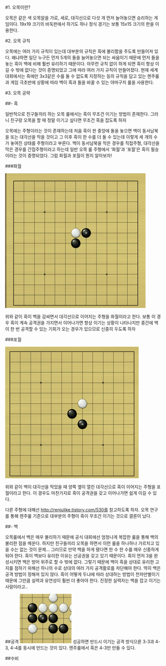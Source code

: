 
#1. 오목이란?

오목은 같은 색 오목알을 가로, 세로, 대각선으로 다섯 개 먼저 늘어놓으면 승리하는 게임이다. 19x19 크기의 바둑판에서 하기도 하나 정식 경기는 보통 15x15 크기의 판을 이용한다.



#2. 오목 규칙

오목에는 여러 가지 규칙이 있는데 대부분의 규칙은 흑에 불리함을 주도록 만들어져 있다. 왜냐하면 일단 누구든 먼저 5개의 돌을 늘어놓으면 되는 싸움이기 때문에 먼저 돌을 놓는 흑이 백에 비해 훨씬 유리하기 때문이다. 아무런 규칙 없이 하게 되면 흑이 항상 이길 수 밖에 없다는 것이 증명되었고 그에 따라 여러 가지 규칙이 만들어졌다.
현재 세계 대회에서는 흑에만 3x3같은 수를 둘 수 없도록 지정하는 등의 규칙을 담고 있는 렌주룰과 게임 극초반에 상황에 따라 백이 흑과 돌을 바꿀 수 있는 야마구치 룰을 사용한다.

#3. 오목 공략

##- 흑

일반적으로 친구들끼리 하는 오목 룰에서는 흑이 무조건 이기는 방법이 존재한다. 그러니 친구랑 오목을 할 때 정말 이기고 싶다면 무조건 흑을 잡도록 하자

오목에는 주형이라는 것이 존재하는데 처음 흑이 판 중앙에 돌을 놓으면 백이 동서남북을 또는 대각선을 막을 것이고 그 이후 흑이 한 수를 더 둘 수 있는데 이렇게 세 개의 수가 놓여진 상태를 주형이라고 부른다.
백이 동서남북을 막은 경우를 직접주형, 대각선을 막은 경우를 간접주형이라고 하는데 일반 오목 룰 주형에서 ‘화월’과 ‘포월’은 흑이 필승이라는 것이 증명되었다. 그럼 화월과 포월이 뭔지 알아보자!

###화월

<img src=1.png> 

위와 같이 흑이 백을 감싸면서 대각선으로 이어지는 주형을 화월이라고 한다. 보통 이 경우 흑이 계속 공격권을 가지면서 이어나가면 항상 이기는 상황이 나타나지만 중간에 백이 한 번 공격할 수 있는 기회가 오는 경우가 있으므로 신중히 두도록 하자

###포월

<img src=2.png>

위와 같이 백이 대각선을 막았을 때 양쪽 옆이 열린 대각선으로 흑이 이어지는 주형을 포월이라고 한다. 이 경우도 마찬가지로 흑이 공격권을 갖고 이어나가면 쉽게 이길 수 있다.

다른 주형에 대해선 http://renjulike.tistory.com/530를 참고하도록 하자. 오목 연구를 통해 렌주룰 기준으로 대부분의 주형이 흑이 무조건 이기는 것으로 결론이 났다.

##- 백

오목룰에서 백은 매우 불리하기 때문에 공식 대회에선 엄청나게 복잡한 룰을 통해 백의 불리한 점을 메운다. 하지만 친구들끼리 오목을 하면서 이런 룰을 하나하나 가르치고 있을 수는 없는 것이 문제… 그러므로 만약 백을 하게 됐다면 한 수 한 수를 매우 신중하게 둬야 한다.
흑이 백보다 유리한 이유는 선공권을 갖고 있기 때문이다. 흑이 먼저 3을 완성시키면 백은 방어 위주로 할 수 밖에 없다. 그렇기 때문에 백이 흑을 상대로 유리한 고지를 점하기 위해선 하나의 수로 상대의 여러 가지 공격활로를 차단해야 한다.
딱히 백은 공격 방법이 정해져 있지 않다. 흑이 어떻게 두냐에 따라 상대하는 방법이 천차만별이기 때문에 그만큼 실력과 유연성이 훨씬 더 좋아야 한다. 진정한 실력자는 백을 잡고 이기는 사람이라고..

##공격
<img src=3.png>
성공하면 반드시 이기는 공격 방식으론 3-3과 4-3, 4-4를 동시에 만드는 것이 있다. 렌주룰에서 흑은 4-3만 만들 수 있다.

##수비

